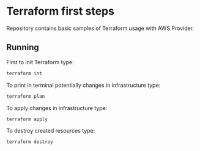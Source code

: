# Terraform first steps
Repository contains basic samples of Terraform usage with AWS Provider.


## Running

First to init Terraform type:
```bash
terraform int
```


To print in terminal potentially changes in infrastructure type:
```bash
terraform plan
```


To apply changes in infrastructure type:
```bash
terraform apply
```


To destroy created resources type:
```bash
terraform destroy
```